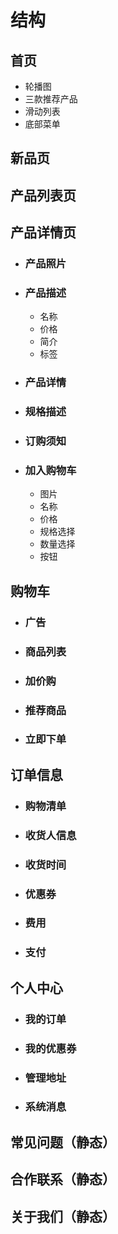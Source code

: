 # 结构

## 首页
* 轮播图
* 三款推荐产品
* 滑动列表
* 底部菜单

## 新品页

## 产品列表页

## 产品详情页
* ### 产品照片
* ### 产品描述
    * 名称
    * 价格
    * 简介
    * 标签
* ### 产品详情
* ### 规格描述
* ### 订购须知
* ### 加入购物车
    * 图片
    * 名称
    * 价格
    * 规格选择
    * 数量选择
    * 按钮

## 购物车
* ### 广告
* ### 商品列表
* ### 加价购
* ### 推荐商品
* ### 立即下单

## 订单信息
* ### 购物清单
* ### 收货人信息
* ### 收货时间
* ### 优惠券
* ### 费用
* ### 支付

## 个人中心
* ### 我的订单
* ### 我的优惠券
* ### 管理地址
* ### 系统消息

## 常见问题（静态）

## 合作联系（静态）

## 关于我们（静态）
